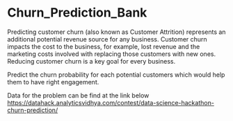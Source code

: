 # Churn_Prediction_Bank

Predicting customer churn (also known as Customer Attrition) represents an additional potential revenue source for any business. 
Customer churn impacts the cost to the business, for example, lost revenue and the marketing costs involved with replacing those customers with new ones. Reducing customer churn is a key goal for every business.

Predict the churn probability for each potential customers which would help them to have right engagement.

Data for the problem can be find at the link below
https://datahack.analyticsvidhya.com/contest/data-science-hackathon-churn-prediction/
